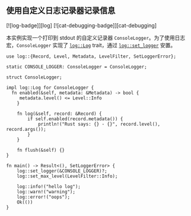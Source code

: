 ## 使用自定义日志记录器记录信息

<!--
> [development_tools/debugging/log/log-custom-logger.md](https://github.com/rust-lang-nursery/rust-cookbook/blob/master/src/development_tools/debugging/log/log-custom-logger.md)
> <br />
> commit b61c8e588ad8445de36cd5f28e99232b5f858a41 - 2020.06.01
-->

[![log-badge]][log] [![cat-debugging-badge]][cat-debugging]

本实例实现一个打印到 stdout 的自定义记录器 `ConsoleLogger`。为了使用日志宏，`ConsoleLogger` 实现了 [`log::Log`] trait，通过 [`log::set_logger`] 安置。

```rust,edition2018
use log::{Record, Level, Metadata, LevelFilter, SetLoggerError};

static CONSOLE_LOGGER: ConsoleLogger = ConsoleLogger;

struct ConsoleLogger;

impl log::Log for ConsoleLogger {
  fn enabled(&self, metadata: &Metadata) -> bool {
     metadata.level() <= Level::Info
    }

    fn log(&self, record: &Record) {
        if self.enabled(record.metadata()) {
            println!("Rust says: {} - {}", record.level(), record.args());
        }
    }

    fn flush(&self) {}
}

fn main() -> Result<(), SetLoggerError> {
    log::set_logger(&CONSOLE_LOGGER)?;
    log::set_max_level(LevelFilter::Info);

    log::info!("hello log");
    log::warn!("warning");
    log::error!("oops");
    Ok(())
}
```

[`log::Log`]: https://docs.rs/log/*/log/trait.Log.html
[`log::set_logger`]: https://docs.rs/log/*/log/fn.set_logger.html
